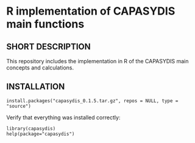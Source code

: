 
R implementation of CAPASYDIS main functions
===========================================================
## SHORT DESCRIPTION   
This repository includes the implementation in R of the CAPASYDIS main concepts and calculations. 



## INSTALLATION
```
install.packages("capasydis_0.1.5.tar.gz", repos = NULL, type = "source")
```  

Verify that everything was installed correctly:
```
library(capasydis)
help(package="capasydis")
```
